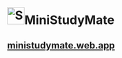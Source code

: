 # <img src="https://raw.githubusercontent.com/sameemul-haque/MiniStudyMate/master/public/icon.svg" alt="StudyMate" height="40"/>MiniStudyMate

## [ministudymate.web.app](https://ministudymate.web.app)
